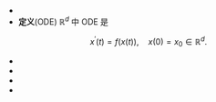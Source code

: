 -
- **定义**(ODE) $\mathbb{R}^d$ 中 ODE 是

$$ x^{\prime}(t) = f(x(t)), \quad x(0) = x_0 \in \mathbb{R}^d. $$

-
-
-
-
